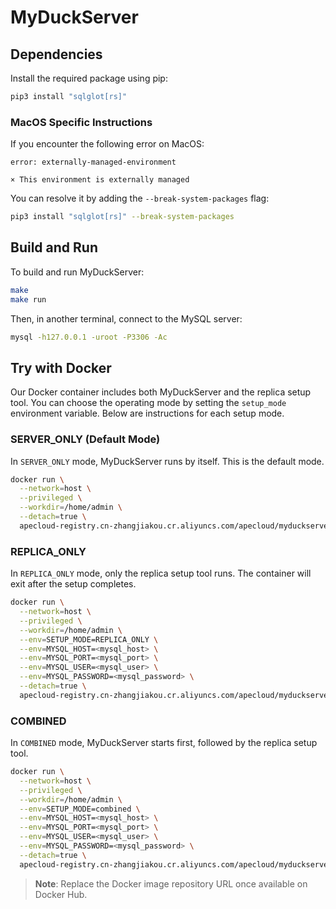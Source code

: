 # MyDuckServer

## Dependencies

Install the required package using pip:

```bash
pip3 install "sqlglot[rs]"
```

### MacOS Specific Instructions

If you encounter the following error on MacOS:

```
error: externally-managed-environment

× This environment is externally managed
```

You can resolve it by adding the `--break-system-packages` flag:

```bash
pip3 install "sqlglot[rs]" --break-system-packages
```

## Build and Run

To build and run MyDuckServer:

```bash
make
make run
```

Then, in another terminal, connect to the MySQL server:

```bash
mysql -h127.0.0.1 -uroot -P3306 -Ac
```

## Try with Docker

Our Docker container includes both MyDuckServer and the replica setup tool. You can choose the operating mode by setting the `setup_mode` environment variable. Below are instructions for each setup mode.

### SERVER_ONLY (Default Mode)

In `SERVER_ONLY` mode, MyDuckServer runs by itself. This is the default mode.

```bash
docker run \
  --network=host \
  --privileged \
  --workdir=/home/admin \
  --detach=true \
  apecloud-registry.cn-zhangjiakou.cr.aliyuncs.com/apecloud/myduckserver:latest
```

### REPLICA_ONLY

In `REPLICA_ONLY` mode, only the replica setup tool runs. The container will exit after the setup completes.

```bash
docker run \
  --network=host \
  --privileged \
  --workdir=/home/admin \
  --env=SETUP_MODE=REPLICA_ONLY \
  --env=MYSQL_HOST=<mysql_host> \
  --env=MYSQL_PORT=<mysql_port> \
  --env=MYSQL_USER=<mysql_user> \
  --env=MYSQL_PASSWORD=<mysql_password> \
  --detach=true \
  apecloud-registry.cn-zhangjiakou.cr.aliyuncs.com/apecloud/myduckserver:latest
```

### COMBINED

In `COMBINED` mode, MyDuckServer starts first, followed by the replica setup tool.

```bash
docker run \
  --network=host \
  --privileged \
  --workdir=/home/admin \
  --env=SETUP_MODE=combined \
  --env=MYSQL_HOST=<mysql_host> \
  --env=MYSQL_PORT=<mysql_port> \
  --env=MYSQL_USER=<mysql_user> \
  --env=MYSQL_PASSWORD=<mysql_password> \
  --detach=true \
  apecloud-registry.cn-zhangjiakou.cr.aliyuncs.com/apecloud/myduckserver:latest
```

> **Note**: Replace the Docker image repository URL once available on Docker Hub.